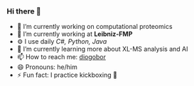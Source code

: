 ### Hi there 👋

- 🔭 I’m currently working on computational proteomics
- 🏢 I’m currently working at **Leibniz-FMP**
- ⚙️ I use daily *C#, Python, Java*
- 🧫 I’m currently learning more about XL-MS analysis and AI
- 📫 How to reach me: [diogobor](https://diogobor.droppages.com/)
- 😄 Pronouns: he/him
- ⚡ Fun fact: I practice kickboxing 🥊

